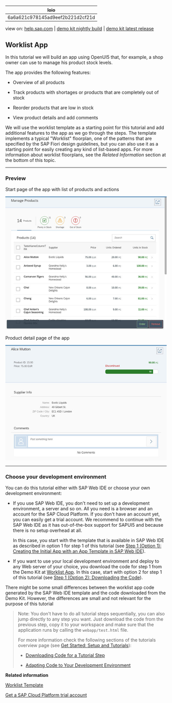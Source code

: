 | loio |
| -----|
| 6a6a621c978145ad9eef2b221d2cf21d |

<div id="loio">

view on: [help.sap.com](https://help.sap.com/viewer/DRAFT/3237636b137e43519a20ad5513c49ccb/latest/en-US/6a6a621c978145ad9eef2b221d2cf21d.html) | [demo kit nightly build](https://openui5nightly.hana.ondemand.com/#/topic/6a6a621c978145ad9eef2b221d2cf21d) | [demo kit latest release](https://openui5.hana.ondemand.com/#/topic/6a6a621c978145ad9eef2b221d2cf21d)</div>
<!-- loio6a6a621c978145ad9eef2b221d2cf21d -->

## Worklist App

In this tutorial we will build an app using OpenUI5 that, for example, a shop owner can use to manage his product stock levels.

The app provides the following features:

-   Overview of all products

-   Track products with shortages or products that are completely out of stock

-   Reorder products that are low in stock

-   View product details and add comments


We will use the worklist template as a starting point for this tutorial and add additional features to the app as we go through the steps. The template implements a typical "Worklist" floorplan, one of the patterns that are specified by the SAP Fiori design guidelines, but you can also use it as a starting point for easily creating any kind of list-based apps. For more information about worklist floorplans, see the *Related Information* section at the bottom of this topic.

***

### Preview

   
  
Start page of the app with list of products and actions<a name="loio6a6a621c978145ad9eef2b221d2cf21d__fig_swx_sgp_zt"/>

 ![](loio016d473029e04ec9be5ed43fa897e69b_LowRes.jpg "Start page of the app with list of products and actions") 

   
  
Product detail page of the app<a name="loio6a6a621c978145ad9eef2b221d2cf21d__fig_wnz_wgp_zt"/>

 ![](loioa517fe596aa04b4d8d080fbf6168cf40_LowRes.jpg "Product detail page of the app") 

***

### Choose your development environment

You can do this tutorial either with SAP Web IDE or choose your own development environment:

-   If you use SAP Web IDE, you don't need to set up a development environment, a server and so on. All you need is a browser and an account for the SAP Cloud Platform. If you don't have an account yet, you can easily get a trial account. We recommend to continue with the SAP Web IDE as it has out-of-the-box support for SAPUI5 and because there is no setup overhead at all.

    In this case, you start with the template that is available in SAP Web IDE as described in option 1 for step 1 of this tutorial \(see [Step 1 \(Option 1\): Creating the Initial App with an App Template in SAP Web IDE](Step_1_(Option_1)_Creating_the_Initial_App_with_an_App_Template_in_SAP_Web_IDE_0c5dc93.md)\).

-   If you want to use your local development environment and deploy to any Web server of your choice, you download the code for step 1 from the Demo Kit at [Worklist App](https://openui5.hana.ondemand.com/explored.html#/entity/sap.m.tutorial.worklist/samples). In this case, start with option 2 for step 1 of this tutorial \(see [Step 1 \(Option 2\): Downloading the Code](Step_1_(Option_2)_Downloading_the_Code_9d646de.md)\).


There might be some small differences between the worklist app code generated by the SAP Web IDE template and the code downloaded from the Demo Kit. However, the differences are small and not relevant for the purpose of this tutorial

> Note:
> You don't have to do all tutorial steps sequentially, you can also jump directly to any step you want. Just download the code from the previous step, copy it to your workspace and make sure that the application runs by calling the `webapp/test.html` file.
> 
> For more information check the following sections of the tutorials overview page \(see [Get Started: Setup and Tutorials](Get_Started_Setup_and_Tutorials_8b49fc1.md)\):
> 
> -   [Downloading Code for a Tutorial Step](Get_Started_Setup_and_Tutorials_8b49fc1.md#loio8b49fc198bf04b2d9800fc37fecbb218__tutorials_download)
> 
> -   [Adapting Code to Your Development Environment](Get_Started_Setup_and_Tutorials_8b49fc1.md#loio8b49fc198bf04b2d9800fc37fecbb218__tutorials_adaptation)
> 
> 
> 

**Related information**  


[Worklist Template](Worklist_Template_a77f2d2.md)

[Get a SAP Cloud Platform trial account](https://account.hanatrial.ondemand.com/)

